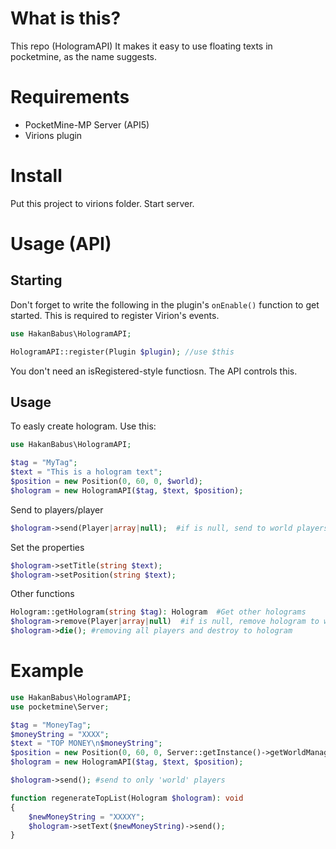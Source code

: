 # What is this?
This repo (HologramAPI) It makes it easy to use floating texts in pocketmine, as the name suggests.

# Requirements
- PocketMine-MP Server (API5)
- Virions plugin

# Install
Put this project to virions folder.
Start server.

# Usage (API)
## Starting
Don't forget to write the following in the plugin's ```onEnable()``` function to get started. This is required to register Virion's events.
```php
use HakanBabus\HologramAPI;

HologramAPI::register(Plugin $plugin); //use $this
```
You don't need an isRegistered-style functiosn. The API controls this.

## Usage
To easly create hologram. Use this:
```php
use HakanBabus\HologramAPI;

$tag = "MyTag";
$text = "This is a hologram text";
$position = new Position(0, 60, 0, $world);
$hologram = new HologramAPI($tag, $text, $position);
```

Send to players/player
```php
$hologram->send(Player|array|null);  #if is null, send to world players
```

Set the properties
```php
$hologram->setTitle(string $text);
$hologram->setPosition(string $text);
```

Other functions
```php
Hologram::getHologram(string $tag): Hologram  #Get other holograms
$hologram->remove(Player|array|null)  #if is null, remove hologram to world players
$hologram->die(); #removing all players and destroy to hologram
```

# Example
```php
use HakanBabus\HologramAPI;
use pocketmine\Server;

$tag = "MoneyTag";
$moneyString = "XXXX";
$text = "TOP MONEY\n$moneyString";
$position = new Position(0, 60, 0, Server::getInstance()->getWorldManager()->getWorldbyName("world"));
$hologram = new HologramAPI($tag, $text, $position);

$hologram->send(); #send to only 'world' players

function regenerateTopList(Hologram $hologram): void
{
    $newMoneyString = "XXXXY";
    $hologram->setText($newMoneyString)->send();
}
